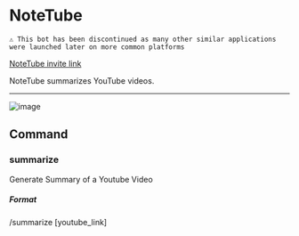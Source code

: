 # NoteTube 

`⚠️ This bot has been discontinued as many other similar applications were launched later on more common platforms`

[NoteTube invite link](https://discord.com/api/oauth2/authorize?client_id=1074579477251772426&permissions=2147534912&scope=bot%20applications.commands)

NoteTube summarizes YouTube videos.

-----------------------------------------------------------------------

![image](https://user-images.githubusercontent.com/15999442/231451522-c0ec5276-c6bf-4666-ab86-45e5866e861d.png)

## Command

### **summarize**
Generate Summary of a Youtube Video
##### Format
/summarize [youtube_link]
